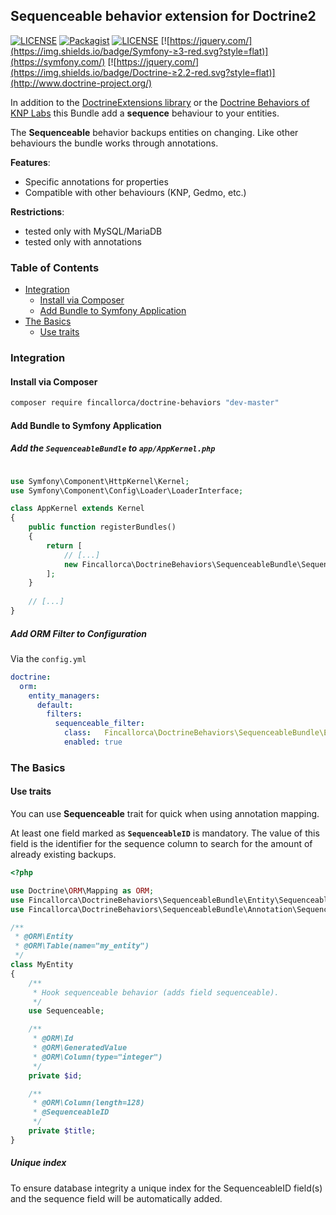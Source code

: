 ## Sequenceable behavior extension for Doctrine2

[![LICENSE](https://img.shields.io/badge/release-0.0.1-blue.svg?style=flat)](https://github.com/Fincallorca/DoctrineBehaviorSequenceable/releases/tag/0.0.1)
[![Packagist](https://img.shields.io/badge/Packagist-0.0.1-blue.svg?style=flat)](https://packagist.org/packages/fincallorca/doctrine-behaviors)
[![LICENSE](https://img.shields.io/badge/License-MIT-blue.svg?style=flat)](LICENSE)
[![https://jquery.com/](https://img.shields.io/badge/Symfony-≥3-red.svg?style=flat)](https://symfony.com/)
[![https://jquery.com/](https://img.shields.io/badge/Doctrine-≥2.2-red.svg?style=flat)](http://www.doctrine-project.org/)


In addition to the [DoctrineExtensions library](https://github.com/Atlantic18/DoctrineExtensions) or the [Doctrine Behaviors of KNP Labs](https://github.com/KnpLabs/DoctrineBehaviors)
this Bundle add a **sequence** behaviour to your entities.

The **Sequenceable** behavior backups entities on changing. Like other behaviours the bundle works through annotations.

**Features**:

- Specific annotations for properties
- Compatible with other behaviours (KNP, Gedmo, etc.)

**Restrictions**:

- tested only with MySQL/MariaDB
- tested only with annotations

### Table of Contents

* [Integration](#integration)
  * [Install via Composer](#install-via-composer)
  * [Add Bundle to Symfony Application](#add-bundle-to-symfony-application)
* [The Basics](#the-basics)
  * [Use traits](#use-traits)
  

### Integration

#### Install via Composer

```bash
composer require fincallorca/doctrine-behaviors "dev-master"
```

#### Add Bundle to Symfony Application

##### Add the `SequenceableBundle` to `app/AppKernel.php`

``` php

use Symfony\Component\HttpKernel\Kernel;
use Symfony\Component\Config\Loader\LoaderInterface;

class AppKernel extends Kernel
{
    public function registerBundles()
    {
        return [
            // [...]
            new Fincallorca\DoctrineBehaviors\SequenceableBundle\SequenceableBundle(),
        ];
    }
    
    // [...]
}
```

##### Add ORM Filter to Configuration

Via the `config.yml`

```yaml
doctrine:
  orm:
    entity_managers:
      default:
        filters:
          sequenceable_filter:
            class:   Fincallorca\DoctrineBehaviors\SequenceableBundle\EventListener\SequenceableSubscriber
            enabled: true
```

### The Basics

#### Use traits

You can use **Sequenceable** trait for quick when using annotation mapping.

At least one field marked as **`SequenceableID`** is mandatory. The value of this field is the
identifier for the sequence column to search for the amount of already existing backups.

``` php
<?php

use Doctrine\ORM\Mapping as ORM;
use Fincallorca\DoctrineBehaviors\SequenceableBundle\Entity\Sequenceable;
use Fincallorca\DoctrineBehaviors\SequenceableBundle\Annotation\SequenceableID;

/**
 * @ORM\Entity
 * @ORM\Table(name="my_entity")
 */
class MyEntity
{
    /**
     * Hook sequenceable behavior (adds field sequenceable).
     */
    use Sequenceable;

    /**
     * @ORM\Id
     * @ORM\GeneratedValue
     * @ORM\Column(type="integer")
     */
    private $id;

    /**
     * @ORM\Column(length=128)
     * @SequenceableID
     */
    private $title;
}
```

##### Unique index

To ensure database integrity a unique index for the SequenceableID field(s) and the sequence field
will be automatically added.